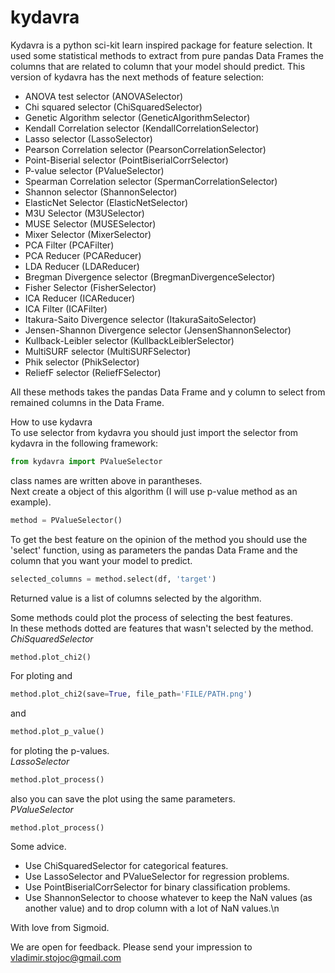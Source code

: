 # kydavra
Kydavra is a python sci-kit learn inspired package for feature selection. It used some statistical methods to extract from pure pandas Data Frames the columns that are related to column that your model should predict.
This version of kydavra has the next methods of feature selection:
* ANOVA test selector (ANOVASelector)
* Chi squared selector (ChiSquaredSelector)
* Genetic Algorithm selector (GeneticAlgorithmSelector)
* Kendall Correlation selector (KendallCorrelationSelector)
* Lasso selector (LassoSelector)
* Pearson Correlation selector (PearsonCorrelationSelector)
* Point-Biserial selector (PointBiserialCorrSelector)
* P-value selector (PValueSelector)
* Spearman Correlation selector (SpermanCorrelationSelector)
* Shannon selector (ShannonSelector)
* ElasticNet Selector (ElasticNetSelector)
* M3U Selector (M3USelector)
* MUSE Selector (MUSESelector)
* Mixer Selector (MixerSelector)
* PCA Filter (PCAFilter)
* PCA Reducer (PCAReducer)
* LDA Reducer (LDAReducer)
* Bregman Divergence selector (BregmanDivergenceSelector)
* Fisher Selector (FisherSelector)
* ICA Reducer (ICAReducer)
* ICA Filter (ICAFilter)
* Itakura-Saito Divergence selector (ItakuraSaitoSelector)
* Jensen-Shannon Divergence selector (JensenShannonSelector)
* Kullback-Leibler selector (KullbackLeiblerSelector)
* MultiSURF selector (MultiSURFSelector)
* Phik selector (PhikSelector)
* ReliefF selector (ReliefFSelector)

All these methods takes the pandas Data Frame and y column to select from remained columns in the Data Frame.

How to use kydavra\
To use selector from kydavra you should just import the selector from kydavra in the following framework:
```python
from kydavra import PValueSelector
```
class names are written above in parantheses.\
Next create a object of this algorithm (I will use p-value method as an example).
```python
method = PValueSelector()
```
To get the best feature on the opinion of the method you should use the 'select' function, using as parameters the pandas Data Frame and the column that you want your model to predict.
```python
selected_columns = method.select(df, 'target')
```
Returned value is a list of columns selected by the algorithm.

Some methods could plot the process of selecting the best features.\
In these methods dotted are features that wasn't selected by the method.\
*ChiSquaredSelector*
```python
method.plot_chi2()
```
For ploting and
```python
method.plot_chi2(save=True, file_path='FILE/PATH.png')
```
and
```python
method.plot_p_value()
```
for ploting the p-values.\
*LassoSelector*
```python
method.plot_process()
```
also you can save the plot using the same parameters.\
*PValueSelector*
```
method.plot_process()
```

Some advice.
* Use ChiSquaredSelector for categorical features.
* Use LassoSelector and PValueSelector for regression problems.
* Use PointBiserialCorrSelector for binary classification problems.
* Use ShannonSelector to choose whatever to keep the NaN values (as another value) and to drop column with a lot of NaN values.\n

With love from Sigmoid.

We are open for feedback. Please send your impression to vladimir.stojoc@gmail.com
